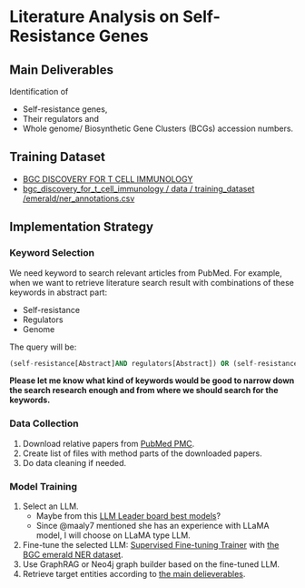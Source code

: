 # Literature Analysis on Self-Resistance Genes
## Main Deliverables
Identification of
- Self-resistance genes,
- Their regulators and
- Whole genome/ Biosynthetic Gene Clusters (BCGs) accession numbers.
## Training Dataset
- [BGC DISCOVERY FOR T CELL IMMUNOLOGY](https://gitlab.com/maaly7/bgc_discovery_for_t_cell_immunology)
- [bgc_discovery_for_t_cell_immunology / data / training_dataset /emerald/ner_annotations.csv](https://gitlab.com/maaly7/bgc_discovery_for_t_cell_immunology/-/blob/master/data/training_dataset/emerald/ner_annotations.csv?ref_type=heads)
## Implementation Strategy
### Keyword Selection
We need keyword to search relevant articles from PubMed. For example, when we want to retrieve literature search result with combinations of these keywords in abstract part:
- Self-resistance
- Regulators
- Genome

The query will be:
```SQL
(self-resistance[Abstract]AND regulators[Abstract]) OR (self-resistance[Abstract]AND Genome[Abstract])
```

**Please let me know what kind of keywords would be good to narrow down the search research enough and from where we should search for the keywords.**

### Data Collection
1. Download relative papers from [PubMed PMC](https://www.ncbi.nlm.nih.gov/pmc/tools/developers/).
2. Create list of files with method parts of the downloaded papers.
3. Do data cleaning if needed.

### Model Training
1. Select an LLM.
   - Maybe from this [LLM Leader board best models](https://huggingface.co/collections/open-llm-leaderboard/llm-leaderboard-best-models-652d6c7965a4619fb5c27a03)?
   - Since @maaly7 mentioned she has an experience with LLaMA model, I will choose on LLaMA type LLM.
2. Fine-tune the selected LLM: [Supervised Fine-tuning Trainer](https://huggingface.co/docs/trl/en/sft_trainer) with [the BGC emerald NER dataset](https://gitlab.com/maaly7/bgc_discovery_for_t_cell_immunology/-/blob/master/data/training_dataset/emerald/ner_annotations.csv?ref_type=heads).
3. Use GraphRAG or Neo4j graph builder based on the fine-tuned LLM.
4. Retrieve target entities according to [the main delieverables](#main-deliverables).
